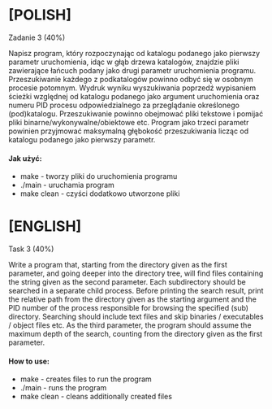 # [POLISH]

Zadanie 3 (40%)

Napisz program, który rozpoczynając od katalogu podanego jako pierwszy parametr uruchomienia, idąc w głąb drzewa katalogów, 
znajdzie pliki zawierające łańcuch podany jako drugi parametr uruchomienia programu. Przeszukiwanie każdego z podkatalogów
powinno odbyć się w osobnym procesie potomnym. Wydruk wyniku wyszukiwania poprzedź wypisaniem ścieżki względnej od katalogu
podanego jako argument uruchomienia oraz numeru PID procesu odpowiedzialnego za przeglądanie określonego (pod)katalogu. 
Przeszukiwanie powinno obejmować pliki tekstowe i pomijać pliki binarne/wykonywalne/obiektowe etc. Program jako trzeci parametr 
powinien przyjmować maksymalną głębokość przeszukiwania licząc od katalogu podanego jako pierwszy parametr.

#### Jak użyć:
* make - tworzy pliki do uruchomienia programu
* ./main - uruchamia program
* make clean - czyści dodatkowo utworzone pliki

# [ENGLISH]

Task 3 (40%)

Write a program that, starting from the directory given as the first parameter, and going deeper into the directory tree, 
will find files containing the string given as the second parameter. Each subdirectory should be searched in a separate child process.
Before printing the search result, print the relative path from the directory given as the starting argument and the PID number of the process
responsible for browsing the specified (sub) directory. Searching should include text files and skip binaries / executables / object files etc.
As the third parameter, the program should assume the maximum depth of the search, counting from the directory given as the first parameter.

#### How to use:
* make - creates files to run the program
* ./main - runs the program
* make clean - cleans additionally created files
